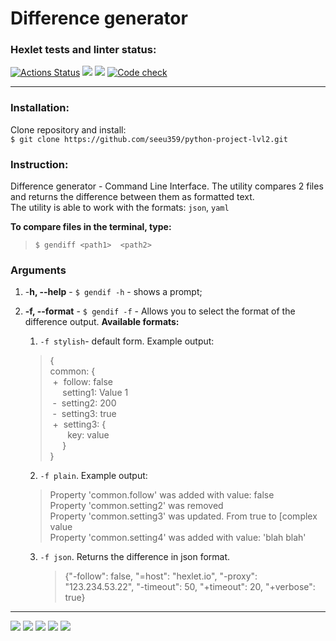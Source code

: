 # Difference generator

### Hexlet tests and linter status:



[![Actions Status](https://github.com/seeu359/python-project-lvl2/workflows/hexlet-check/badge.svg)](https://github.com/seeu359/python-project-lvl2/actions)
<a href="https://codeclimate.com/github/seeu359/python-project-lvl2/maintainability"><img src="https://api.codeclimate.com/v1/badges/592c10dfa0e8e72e5fea/maintainability" /></a>
<a href="https://codeclimate.com/github/seeu359/python-project-lvl2/test_coverage"><img src="https://api.codeclimate.com/v1/badges/592c10dfa0e8e72e5fea/test_coverage" /></a>
[![Code check](https://github.com/seeu359/python-project-lvl2/actions/workflows/lint_and_pytest_checks.yml/badge.svg)](https://github.com/seeu359/python-project-lvl2/actions/workflows/lint_and_pytest_checks.yml)

---
### Installation: 

Clone repository and install:  
``$ git clone https://github.com/seeu359/python-project-lvl2.git``

### Instruction:
Difference generator - Command Line Interface. The utility compares 2 files and 
returns the difference between them as formatted text.  
The utility is able to work with the formats: ```json```, ```yaml```


**To compare files in the terminal, type:**  
>```$ gendiff <path1>  <path2>```

### Arguments

1. -**h, --help** - ```$ gendif -h``` - shows a prompt;
2. **-f, --format** - ```$ gendif -f``` - Allows you to select the format of the 
difference output. **Available formats:**
  
   1. `-f stylish`- default form. Example output:
  
   >{  
     common: {  
 +  follow: false  
     setting1: Value 1  
 -  setting2: 200  
 -  setting3: true  
 +  setting3: {   
       key: value  
     }  
}
    2. `-f plain`. Example output:  
  
    > Property 'common.follow' was added with value: false  
Property 'common.setting2' was removed  
Property 'common.setting3' was updated. From true to [complex value  
Property 'common.setting4' was added with value: 'blah blah'
    3. `-f json`. Returns the difference in json format.
  
        >{"-follow": false, "=host": "hexlet.io", "-proxy": "123.234.53.22", "-timeout": 50, "+timeout": 20, "+verbose": true}
---
        









<a href="https://asciinema.org/a/511274" target="_blank"><img src="https://asciinema.org/a/511274.svg" /></a>
<a href="https://asciinema.org/a/511276" target="_blank"><img src="https://asciinema.org/a/511276.svg" /></a>
<a href="https://asciinema.org/a/512623" target="_blank"><img src="https://asciinema.org/a/512623.svg" /></a>
<a href="https://asciinema.org/a/514463" target="_blank"><img src="https://asciinema.org/a/514463.svg" /></a>
<a href="https://asciinema.org/a/514465" target="_blank"><img src="https://asciinema.org/a/514465.svg" /></a>